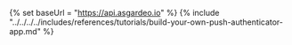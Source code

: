 {% set baseUrl = "https://api.asgardeo.io" %}
{% include "../../../../includes/references/tutorials/build-your-own-push-authenticator-app.md" %}